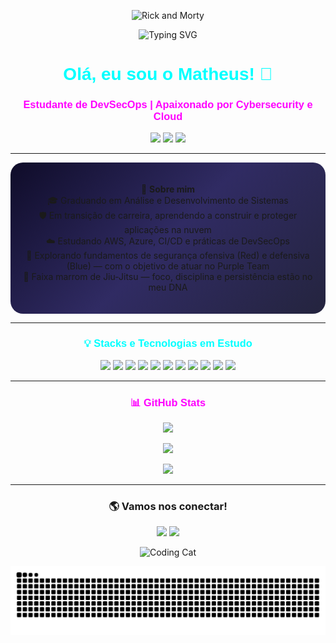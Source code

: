 <p align="center">
  <img src="https://i.postimg.cc/43zwDJgQ/Season-4-Episode-3-GIF-by-Rick-and-Morty.gif" alt="Rick and Morty" width="300"/>
</p>

<p align="center">
  <img src="https://readme-typing-svg.herokuapp.com?lines=DevSecOps+em+aprendizado;Futuro+Purple+Team;Cloud+Security+em+foco;&center=true&width=800&height=50&color=00FFFF&size=24" alt="Typing SVG">
</p>

<h1 align="center" style="font-family: 'Orbitron', sans-serif; color: #00FFFF;">Olá, eu sou o Matheus! 👋</h1>
<h3 align="center" style="font-family: 'Orbitron', sans-serif; color: #FF00FF;">Estudante de DevSecOps | Apaixonado por Cybersecurity e Cloud</h3>

<p align="center">
  <img src="https://img.shields.io/badge/Status-Aprendendo%20todos%20os%20dias-blue?style=for-the-badge&logo=codeforces" />
  <img src="https://img.shields.io/badge/Meta-Purple%20Team%20futuro-purple?style=for-the-badge&logo=thealgorithms" />
  <img src="https://img.shields.io/badge/Trilha-DevSecOps%20e%20Cloud-informational?style=for-the-badge&logo=cloudflare" />
</p>

---

<div align="center" style="background: linear-gradient(135deg, #0f0c29, #302b63, #24243e); padding: 20px; border-radius: 20px;">

🌟 <b>Sobre mim</b>  
🎓 Graduando em Análise e Desenvolvimento de Sistemas  
🛡️ Em transição de carreira, aprendendo a construir e proteger aplicações na nuvem  
☁️ Estudando AWS, Azure, CI/CD e práticas de DevSecOps  
🔐 Explorando fundamentos de segurança ofensiva (Red) e defensiva (Blue) — com o objetivo de atuar no Purple Team  
🥋 Faixa marrom de Jiu-Jitsu — foco, disciplina e persistência estão no meu DNA  

</div>

---

<h3 align="center" style="font-family: 'Orbitron', sans-serif; color: #00FFFF;">💡 Stacks e Tecnologias em Estudo</h3>

<p align="center">
  <img src="https://img.shields.io/badge/Code-JavaScript-informational?style=flat&logo=javascript&color=F7DF1E" />
  <img src="https://img.shields.io/badge/Language-Python-informational?style=flat&logo=python&color=3776AB" />
  <img src="https://img.shields.io/badge/Shell-Bash-informational?style=flat&logo=gnu-bash&color=4EAA25" />
  <img src="https://img.shields.io/badge/Platform-AWS-informational?style=flat&logo=amazonaws&color=FF9900" />
  <img src="https://img.shields.io/badge/Platform-Azure-informational?style=flat&logo=microsoftazure&color=0078D4" />
  <img src="https://img.shields.io/badge/CI/CD-GitHub%20Actions-informational?style=flat&logo=githubactions&color=2088FF" />
  <img src="https://img.shields.io/badge/Security-Fundamentos-informational?style=flat&logo=linux&color=FCC624" />
  <img src="https://img.shields.io/badge/Tools-Docker-informational?style=flat&logo=docker&color=2496ED" />
  <img src="https://img.shields.io/badge/Learning-DevSecOps%20Basics-informational?style=flat&logo=probot&color=purple" />
  <img src="https://img.shields.io/badge/Platform-HackTheBox-informational?style=flat&logo=hackthebox&color=9FEF00" />
  <img src="https://img.shields.io/badge/Platform-TryHackMe-informational?style=flat&logo=tryhackme&color=212C42" />
</p>

---

<h3 align="center" style="font-family: 'Orbitron', sans-serif; color: #FF00FF;">📊 GitHub Stats</h3>
<p align="center">
  <img src="https://github-readme-stats.vercel.app/api?username=matheuslimabjj&show_icons=true&theme=radical&hide_border=true" />
</p>

<p align="center">
  <img src="https://github-readme-stats.vercel.app/api/top-langs?username=matheuslimabjj&layout=compact&theme=radical&hide_border=true" />
</p>

<p align="center">
  <img src="https://github-readme-streak-stats.herokuapp.com/?user=matheuslimabjj&theme=radical&hide_border=true" />
</p>

---

<h3 align="center">🌎 Vamos nos conectar!</h3>
<p align="center">
  <a href="mailto:mfolima.dev@gmail.com"><img src="https://img.shields.io/badge/Email-mfolima.dev@gmail.com-red?style=for-the-badge&logo=gmail"></a>
  <a href="https://www.linkedin.com/in/matheus-lima-91a221334/"><img src="https://img.shields.io/badge/LinkedIn-Connect-blue?style=for-the-badge&logo=linkedin"></a>
</p>

<p align="center">
  <img src="https://i.postimg.cc/sx8pB8z2/Cat-Working-Hard-GIF.gif" alt="Coding Cat" width="300"/>
</p>

<picture align="center">
  <source media="(prefers-color-scheme: dark)" srcset="https://raw.githubusercontent.com/Matheuslimabjj/Matheuslimabjj/output/github-contribution-grid-snake-dark.svg">
  <source media="(prefers-color-scheme: light)" srcset="https://raw.githubusercontent.com/Matheuslimabjj/Matheuslimabjj/output/github-contribution-grid-snake-light.svg">
  <img align="center" alt="GitHub contribution grid snake animation" src="https://raw.githubusercontent.com/Matheuslimabjj/Matheuslimabjj/output/github-contribution-grid-snake-dark.svg">
</picture>
